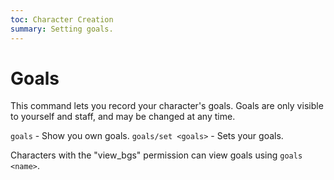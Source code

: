 ```yaml
---
toc: Character Creation
summary: Setting goals.
---
```

# Goals
This command lets you record your character's goals.  Goals are only visible to yourself and staff, and may be changed at any time.

`goals` - Show you own goals.
`goals/set <goals>` - Sets your goals.

Characters with the "view_bgs" permission can view goals using `goals <name>`.